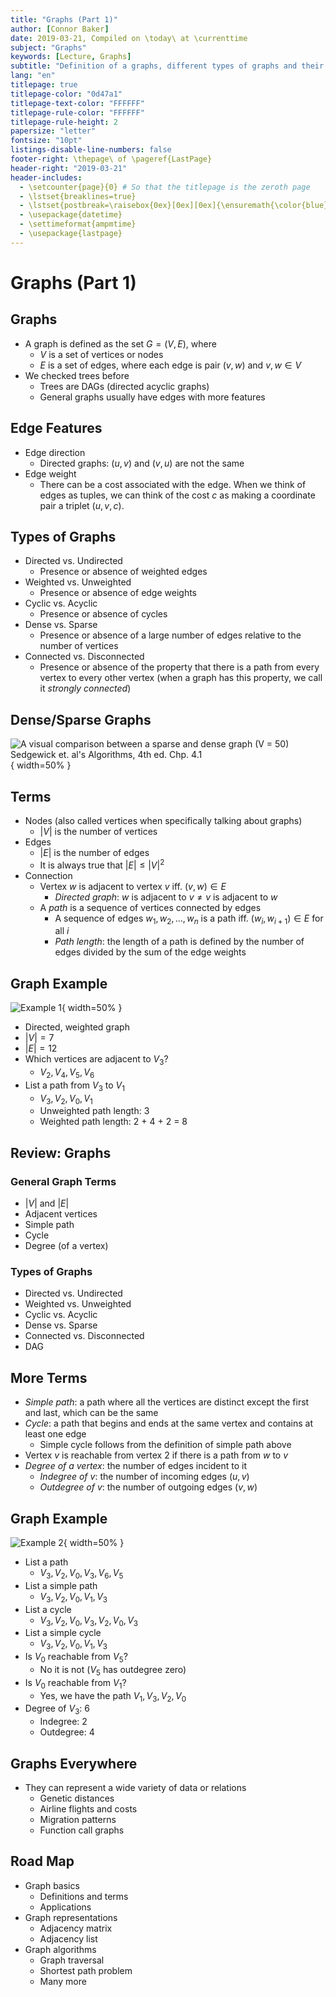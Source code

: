 ```yaml
---
title: "Graphs (Part 1)"
author: [Connor Baker]
date: 2019-03-21, Compiled on \today\ at \currenttime
subject: "Graphs"
keywords: [Lecture, Graphs]
subtitle: "Definition of a graphs, different types of graphs and their properties"
lang: "en"
titlepage: true
titlepage-color: "0d47a1"
titlepage-text-color: "FFFFFF"
titlepage-rule-color: "FFFFFF"
titlepage-rule-height: 2
papersize: "letter"
fontsize: "10pt"
listings-disable-line-numbers: false
footer-right: \thepage\ of \pageref{LastPage}
header-right: "2019-03-21"
header-includes:
  - \setcounter{page}{0} # So that the titlepage is the zeroth page
  - \lstset{breaklines=true}
  - \lstset{postbreak=\raisebox{0ex}[0ex][0ex]{\ensuremath{\color{blue}\hookrightarrow\space}}}
  - \usepackage{datetime}
  - \settimeformat{ampmtime}
  - \usepackage{lastpage}
---
```


# Graphs (Part 1)

## Graphs

+ A graph is defined as the set $G = (V, E)$, where
  + $V$ is a set of vertices or nodes
  + $E$ is a set of edges, where each edge is pair $(v,w)$ and $v,w\in V$
+ We checked trees before
  + Trees are DAGs (directed acyclic graphs)
  + General graphs usually have edges with more features

## Edge Features

+ Edge direction
  + Directed graphs: $(u,v)$ and $(v,u)$ are not the same
+ Edge weight
  + There can be a cost associated with the edge. When we think of edges as tuples, we can think of the cost $c$ as making a coordinate pair a triplet $(u,v,c)$.

## Types of Graphs

+ Directed vs. Undirected
  + Presence or absence of weighted edges
+ Weighted vs. Unweighted
  + Presence or absence of edge weights
+ Cyclic vs. Acyclic
  + Presence or absence of cycles
+ Dense vs. Sparse
  + Presence or absence of a large number of edges relative to the number of vertices
+ Connected vs. Disconnected
  + Presence or absence of the property that there is a path from every vertex to every other vertex (when a graph has this property, we call it *strongly connected*)

## Dense/Sparse Graphs

![A visual comparison between a sparse and dense graph $(V = 50)$ Sedgewick et. al's Algorithms, 4th ed. Chp. 4.1](images/1.png){ width=50% }

## Terms

+ Nodes (also called vertices when specifically talking about graphs)
  + $|V|$ is the number of vertices
+ Edges
  + $|E|$ is the number of edges
  + It is always true that $|E| \leq |V|^2$
+ Connection
  + Vertex $w$ is adjacent to vertex $v$ iff. $(v,w) \in E$
    + *Directed graph*: $w$ is adjacent to $v\neq v$ is adjacent to $w$
  + A *path* is a sequence of vertices connected by edges
    + A sequence of edges $w_1, w_2, \dots, w_n$ is a path iff. $(w_i, w_{i+1}) \in E$ for all $i$
    + *Path length*: the length of a path is defined by the number of edges divided by the sum of the edge weights

## Graph Example

![Example 1](images/2.png){ width=50% }

+ Directed, weighted graph
+ $|V| = 7$
+ $|E| = 12$
+ Which vertices are adjacent to $V_3$?
  + $V_2, V_4, V_5, V_6$
+ List a path from $V_3$ to $V_1$
  + $V_3, V_2, V_0, V_1$
  + Unweighted path length: 3
  + Weighted path length: 2 + 4 + 2 = 8

## Review: Graphs

### General Graph Terms

+ $|V|$ and $|E|$
+ Adjacent vertices
+ Simple path
+ Cycle
+ Degree (of a vertex)

### Types of Graphs

+ Directed vs. Undirected
+ Weighted vs. Unweighted
+ Cyclic vs. Acyclic
+ Dense vs. Sparse
+ Connected vs. Disconnected
+ DAG

## More Terms

+ *Simple path*: a path where all the vertices are distinct except the first and last, which can be the same
+ *Cycle*: a path that begins and ends at the same vertex and contains at least one edge
  + Simple cycle follows from the definition of simple path above
+ Vertex $v$ is reachable from vertex $2$ if there is a path from $w$ to $v$
+ *Degree of a vertex*: the number of edges incident to it
  + *Indegree of $v$*: the number of incoming edges $(u,v)$
  + *Outdegree of $v$*: the number of outgoing edges $(v,w)$

## Graph Example

![Example 2](images/2.png){ width=50% }

+ List a path
  + $V_3, V_2, V_0, V_3, V_6, V_5$
+ List a simple path
  + $V_3, V_2, V_0, V_1, V_3$
+ List a cycle
  + $V_3, V_2, V_0, V_3, V_2, V_0, V_3$
+ List a simple cycle
  + $V_3, V_2, V_0, V_1, V_3$
+ Is $V_0$ reachable from $V_5$?
  + No it is not ($V_5$ has outdegree zero)
+ Is $V_0$ reachable from $V_1$?
  + Yes, we have the path $V_1, V_3, V_2, V_0$
+ Degree of $V_3$: 6
  + Indegree: 2
  + Outdegree: 4

## Graphs Everywhere

+ They can represent a wide variety of data or relations
  + Genetic distances
  + Airline flights and costs
  + Migration patterns
  + Function call graphs

## Road Map

+ Graph basics
  + Definitions and terms
  + Applications
+ Graph representations
  + Adjacency matrix
  + Adjacency list
+ Graph algorithms
  + Graph traversal
  + Shortest path problem
  + Many more
